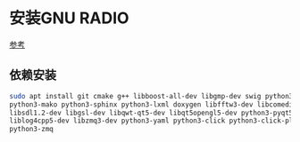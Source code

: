 # 安装GNU RADIO
[参考](https://wiki.gnuradio.org/index.php/UbuntuInstall#Building_GNU_Radio_on_Ubuntu_Linux)
## 依赖安装
```bash
sudo apt install git cmake g++ libboost-all-dev libgmp-dev swig python3-numpy \
python3-mako python3-sphinx python3-lxml doxygen libfftw3-dev libcomedi-dev \
libsdl1.2-dev libgsl-dev libqwt-qt5-dev libqt5opengl5-dev python3-pyqt5 \
liblog4cpp5-dev libzmq3-dev python3-yaml python3-click python3-click-plugins \
python3-zmq
``` 
